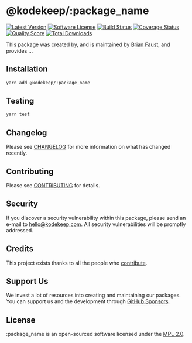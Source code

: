 # @kodekeep/:package_name

[![Latest Version](https://badgen.net/npm/v/@kodekeep/:package_name)](https://npmjs.com/package/@kodekeep/:package_name)
[![Software License](https://badgen.net/npm/license/@kodekeep/:package_name)](https://npmjs.com/package/@kodekeep/:package_name)
[![Build Status](https://img.shields.io/github/workflow/status/kodekeep/:package_name/run-tests?label=tests)](https://github.com/kodekeep/:package_name/actions?query=workflow%3Arun-tests+branch%3Amaster)
[![Coverage Status](https://badgen.net/codeclimate/coverage/kodekeep/:package_name)](https://codeclimate.com/github/kodekeep/:package_name)
[![Quality Score](https://badgen.net/codeclimate/maintainability/kodekeep/:package_name)](https://codeclimate.com/github/kodekeep/:package_name)
[![Total Downloads](https://badgen.net/npm/dt/@kodekeep/:package_name)](https://npmjs.com/package/@kodekeep/:package_name)

This package was created by, and is maintained by [Brian Faust](https://github.com/faustbrian), and provides ...

## Installation

```bash
yarn add @kodekeep/:package_name
```

## Testing

```bash
yarn test
```

## Changelog

Please see [CHANGELOG](CHANGELOG.md) for more information on what has changed recently.

## Contributing

Please see [CONTRIBUTING](CONTRIBUTING.md) for details.

## Security

If you discover a security vulnerability within this package, please send an e-mail to hello@kodekeep.com. All security vulnerabilities will be promptly addressed.

## Credits

This project exists thanks to all the people who [contribute](../../contributors).

## Support Us

We invest a lot of resources into creating and maintaining our packages. You can support us and the development through [GitHub Sponsors](https://github.com/sponsors/faustbrian).

## License

:package_name is an open-sourced software licensed under the [MPL-2.0](LICENSE.md).
